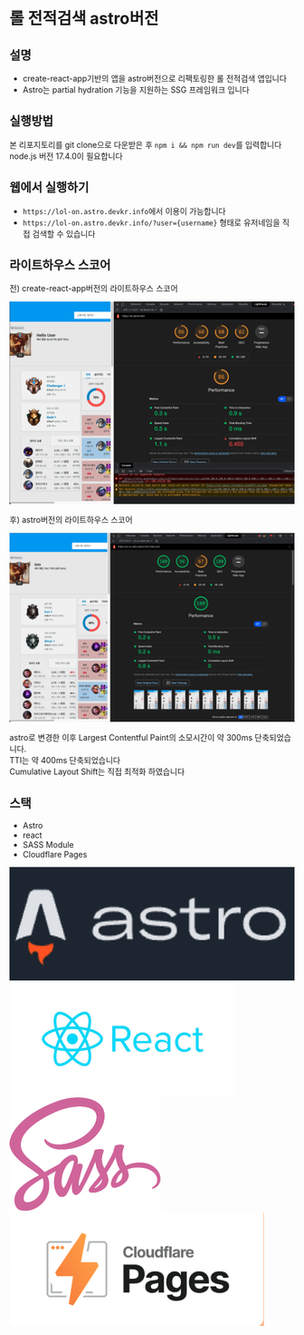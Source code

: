 # 롤 전적검색 astro버전

## 설명
- create-react-app기반의 앱을 astro버전으로 리팩토링한 롤 전적검색 앱입니다
- Astro는 partial hydration 기능을 지원하는 SSG 프레임워크 입니다

## 실행방법 
본 리포지토리를 git clone으로 다운받은 후 `npm i && npm run dev`를 입력합니다\
node.js 버전 17.4.0이 필요합니다

## 웹에서 실행하기
- `https://lol-on.astro.devkr.info`에서 이용이 가능합니다
- `https://lol-on.astro.devkr.info/?user={username}` 형태로 유저네임을 직접 검색할 수 있습니다


## 라이트하우스 스코어

전) create-react-app버전의 라이트하우스 스코어

![라이트하우스 전](./githubFile/lighthouse_before.png)



후) astro버전의 라이트하우스 스코어

![라이트하우스 후](./githubFile/lighthouse_after.png)

astro로 변경한 이후 Largest Contentful Paint의 소모시간이 약 300ms 단축되었습니다.\
TTI는 약 400ms 단축되었습니다\
Cumulative Layout Shift는 직접 최적화 하였습니다

## 스택

- Astro
- react
- SASS Module
- Cloudflare Pages
 
<img src="./githubFile/astro_logo_big.png" height="200px" />
<img src="./githubFile/react_logo.jpeg" height="200px" />
<br/>
<img src="./githubFile/sass_logo.svg" height="200px" />
<img src="./githubFile/cf_pages_logo.png" height="200px" />